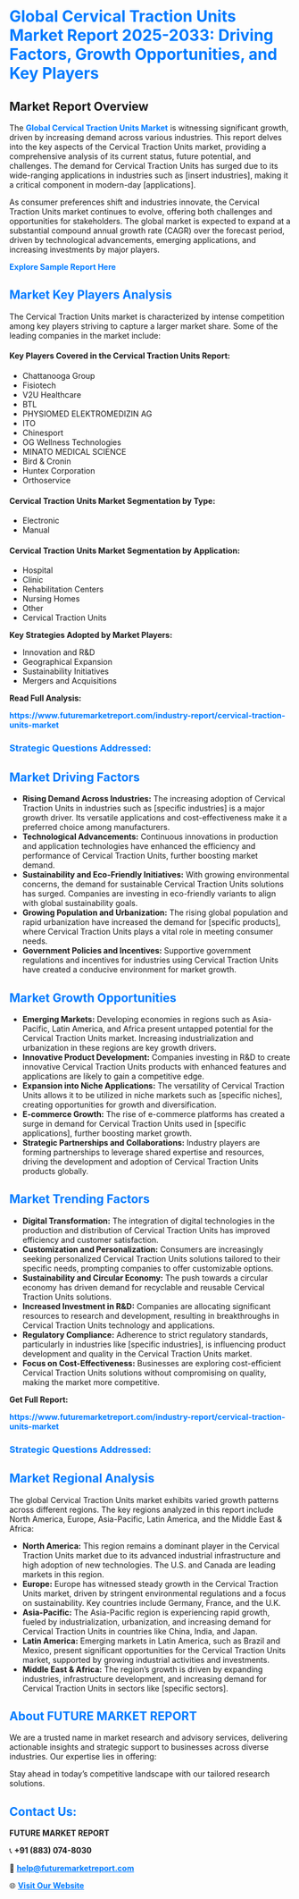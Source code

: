 <h1 style="color: #007BFF;">Global Cervical Traction Units Market Report 2025-2033: Driving Factors, Growth Opportunities, and Key Players</h1>

<section id="overview">
<h2>Market Report Overview</h2>
<p>The <a href="https://www.futuremarketreport.com/industry-report/cervical-traction-units-market" style="color: #007BFF; text-decoration: none;"><strong>Global Cervical Traction Units Market</strong></a> is witnessing significant growth, driven by increasing demand across various industries. This report delves into the key aspects of the Cervical Traction Units market, providing a comprehensive analysis of its current status, future potential, and challenges. The demand for Cervical Traction Units has surged due to its wide-ranging applications in industries such as [insert industries], making it a critical component in modern-day [applications].</p>
<p>As consumer preferences shift and industries innovate, the Cervical Traction Units market continues to evolve, offering both challenges and opportunities for stakeholders. The global market is expected to expand at a substantial compound annual growth rate (CAGR) over the forecast period, driven by technological advancements, emerging applications, and increasing investments by major players.</p>
</section>

<section id="overview">
<p><a href="https://www.futuremarketreport.com/request-sample/reportId=123539" style="color: #007BFF; text-decoration: none;"><strong>Explore Sample Report Here</strong></a></p>
</section>

<section id="key-players">
<h2 style="color: #007BFF;">Market Key Players Analysis</h2>
<p>The Cervical Traction Units market is characterized by intense competition among key players striving to capture a larger market share. Some of the leading companies in the market include:</p>
<h4>Key Players Covered in the Cervical Traction Units Report:</h4>
<ul><li>Chattanooga Group</li><li>Fisiotech</li><li>V2U Healthcare</li><li>BTL</li><li>PHYSIOMED ELEKTROMEDIZIN AG</li><li>ITO</li><li>Chinesport</li><li>OG Wellness Technologies</li><li>MINATO MEDICAL SCIENCE</li><li>Bird &amp; Cronin</li><li>Huntex Corporation</li><li>Orthoservice</li></ul>
<h4>Cervical Traction Units Market Segmentation by Type:</h4>
<ul><li>Electronic</li><li>Manual</li></ul>

<h4>Cervical Traction Units Market Segmentation by Application:</h4>
<ul><li>Hospital</li><li>Clinic</li><li>Rehabilitation Centers</li><li>Nursing Homes</li><li>Other</li><li>Cervical Traction Units</li></ul>
<p><strong>Key Strategies Adopted by Market Players:</strong></p>
<ul>
<li>Innovation and R&D</li>
<li>Geographical Expansion</li>
<li>Sustainability Initiatives</li>
<li>Mergers and Acquisitions</li>
</ul>
</section>

<section>
<p><strong>Read Full Analysis: </strong></p><a href="https://www.futuremarketreport.com/industry-report/cervical-traction-units-market" style="color: #007BFF; text-decoration: none;"><strong>https://www.futuremarketreport.com/industry-report/cervical-traction-units-market</strong></a>
<h3 style="color: #007BFF;">Strategic Questions Addressed:</h3>
</section>

<section id="driving-factors">
<h2 style="color: #007BFF;">Market Driving Factors</h2>
<ul>
<li><strong>Rising Demand Across Industries:</strong> The increasing adoption of Cervical Traction Units in industries such as [specific industries] is a major growth driver. Its versatile applications and cost-effectiveness make it a preferred choice among manufacturers.</li>
<li><strong>Technological Advancements:</strong> Continuous innovations in production and application technologies have enhanced the efficiency and performance of Cervical Traction Units, further boosting market demand.</li>
<li><strong>Sustainability and Eco-Friendly Initiatives:</strong> With growing environmental concerns, the demand for sustainable Cervical Traction Units solutions has surged. Companies are investing in eco-friendly variants to align with global sustainability goals.</li>
<li><strong>Growing Population and Urbanization:</strong> The rising global population and rapid urbanization have increased the demand for [specific products], where Cervical Traction Units plays a vital role in meeting consumer needs.</li>
<li><strong>Government Policies and Incentives:</strong> Supportive government regulations and incentives for industries using Cervical Traction Units have created a conducive environment for market growth.</li>
</ul>
</section>

<section id="growth-opportunities">
<h2 style="color: #007BFF;">Market Growth Opportunities</h2>
<ul>
<li><strong>Emerging Markets:</strong> Developing economies in regions such as Asia-Pacific, Latin America, and Africa present untapped potential for the Cervical Traction Units market. Increasing industrialization and urbanization in these regions are key growth drivers.</li>
<li><strong>Innovative Product Development:</strong> Companies investing in R&D to create innovative Cervical Traction Units products with enhanced features and applications are likely to gain a competitive edge.</li>
<li><strong>Expansion into Niche Applications:</strong> The versatility of Cervical Traction Units allows it to be utilized in niche markets such as [specific niches], creating opportunities for growth and diversification.</li>
<li><strong>E-commerce Growth:</strong> The rise of e-commerce platforms has created a surge in demand for Cervical Traction Units used in [specific applications], further boosting market growth.</li>
<li><strong>Strategic Partnerships and Collaborations:</strong> Industry players are forming partnerships to leverage shared expertise and resources, driving the development and adoption of Cervical Traction Units products globally.</li>
</ul>
</section>

<section id="trending-factors">
<h2 style="color: #007BFF;">Market Trending Factors</h2>
<ul>
<li><strong>Digital Transformation:</strong> The integration of digital technologies in the production and distribution of Cervical Traction Units has improved efficiency and customer satisfaction.</li>
<li><strong>Customization and Personalization:</strong> Consumers are increasingly seeking personalized Cervical Traction Units solutions tailored to their specific needs, prompting companies to offer customizable options.</li>
<li><strong>Sustainability and Circular Economy:</strong> The push towards a circular economy has driven demand for recyclable and reusable Cervical Traction Units solutions.</li>
<li><strong>Increased Investment in R&D:</strong> Companies are allocating significant resources to research and development, resulting in breakthroughs in Cervical Traction Units technology and applications.</li>
<li><strong>Regulatory Compliance:</strong> Adherence to strict regulatory standards, particularly in industries like [specific industries], is influencing product development and quality in the Cervical Traction Units market.</li>
<li><strong>Focus on Cost-Effectiveness:</strong> Businesses are exploring cost-efficient Cervical Traction Units solutions without compromising on quality, making the market more competitive.</li>
</ul>
</section>

<section>
<p><strong>Get Full Report: </strong></p><a href="https://www.futuremarketreport.com/industry-report/cervical-traction-units-market" style="color: #007BFF; text-decoration: none;"><strong>https://www.futuremarketreport.com/industry-report/cervical-traction-units-market</strong></a>
<h3 style="color: #007BFF;">Strategic Questions Addressed:</h3>
</section>


<section id="regional-analysis">
<h2 style="color: #007BFF;">Market Regional Analysis</h2>
<p>The global Cervical Traction Units market exhibits varied growth patterns across different regions. The key regions analyzed in this report include North America, Europe, Asia-Pacific, Latin America, and the Middle East & Africa:</p>
<ul>
<li><strong>North America:</strong> This region remains a dominant player in the Cervical Traction Units market due to its advanced industrial infrastructure and high adoption of new technologies. The U.S. and Canada are leading markets in this region.</li>
<li><strong>Europe:</strong> Europe has witnessed steady growth in the Cervical Traction Units market, driven by stringent environmental regulations and a focus on sustainability. Key countries include Germany, France, and the U.K.</li>
<li><strong>Asia-Pacific:</strong> The Asia-Pacific region is experiencing rapid growth, fueled by industrialization, urbanization, and increasing demand for Cervical Traction Units in countries like China, India, and Japan.</li>
<li><strong>Latin America:</strong> Emerging markets in Latin America, such as Brazil and Mexico, present significant opportunities for the Cervical Traction Units market, supported by growing industrial activities and investments.</li>
<li><strong>Middle East & Africa:</strong> The region’s growth is driven by expanding industries, infrastructure development, and increasing demand for Cervical Traction Units in sectors like [specific sectors].</li>
</ul>
</section>

<footer>
<h2 style="color: #007BFF;">About FUTURE MARKET REPORT</h2>
<p>We are a trusted name in market research and advisory services, delivering actionable insights and strategic support to businesses across diverse industries. Our expertise lies in offering:</p>

<p>Stay ahead in today’s competitive landscape with our tailored research solutions.</p>

<h2 style="color: #007BFF;">Contact Us:</h2>
<p><strong>FUTURE MARKET REPORT</strong></p>
<p>📞 <strong>+91 (883) 074-8030</strong></p>
<p>📧 <strong><a href="mailto:help@futuremarketreport.com" style="color: #007BFF;">help@futuremarketreport.com</a></strong></p>
<p>🌐 <strong><a href="https://www.futuremarketreport.com/" style="color: #007BFF;">Visit Our Website</a></strong></p>
</footer>